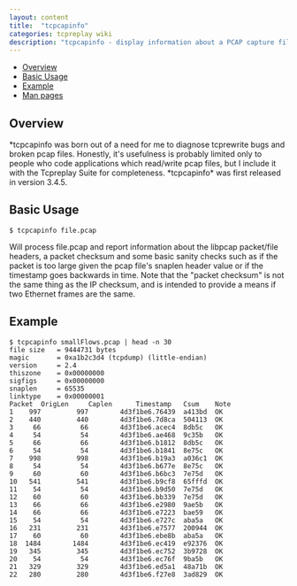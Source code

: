 ```yaml
---
layout: content
title:  "tcpcapinfo"
categories: tcpreplay wiki
description: "tcpcapinfo - display information about a PCAP capture file"
---
```


- [Overview](#overview)
- [Basic Usage](#basic-usage)
- [Example](#example)
- [Man pages](tcpcapinfo-man.html)

<h2><a name="overview"></a>Overview</h2>
*tcpcapinfo was born out of a need for me to diagnose tcprewrite bugs and broken pcap files. 
Honestly, it's usefulness is probably limited only to people who code applications which 
read/write pcap files, but I include it with the Tcpreplay Suite for completeness. 
*tcpcapinfo* was first released in version 3.4.5.

<h2><a name="basic-usage"></a>Basic Usage</h2>

```
$ tcpcapinfo file.pcap
```

Will process file.pcap and report information about the libpcap packet/file headers, 
a packet checksum and some basic sanity checks such as if the packet is too 
large given the pcap file's snaplen header value or if the timestamp goes backwards in time. 
Note that the "packet checksum" is not the same thing as the IP checksum, 
and is intended to provide a means if two Ethernet frames are the same.

<h2><a name="example"></a>Example</h2>

```
$ tcpcapinfo smallFlows.pcap | head -n 30
file size   = 9444731 bytes
magic       = 0xa1b2c3d4 (tcpdump) (little-endian)
version     = 2.4
thiszone    = 0x00000000
sigfigs     = 0x00000000
snaplen     = 65535
linktype    = 0x00000001
Packet	OrigLen		Caplen		Timestamp	Csum	Note
1	 997		 997		4d3f1be6.76439	a413bd	OK
2	 440		 440		4d3f1be6.7d8ca	504113	OK
3	  66		  66		4d3f1be6.acec4	8db5c	OK
4	  54		  54		4d3f1be6.ae468	9c35b	OK
5	  66		  66		4d3f1be6.b1812	8db5c	OK
6	  54		  54		4d3f1be6.b1841	8e75c	OK
7	 998		 998		4d3f1be6.b19a3	a036c1	OK
8	  54		  54		4d3f1be6.b677e	8e75c	OK
9	  60		  60		4d3f1be6.b6bc3	7e75d	OK
10	 541		 541		4d3f1be6.b9cf8	65fffd	OK
11	  54		  54		4d3f1be6.b9d50	7e75d	OK
12	  60		  60		4d3f1be6.bb339	7e75d	OK
13	  66		  66		4d3f1be6.e2980	9ae5b	OK
14	  66		  66		4d3f1be6.e7223	bae59	OK
15	  54		  54		4d3f1be6.e727c	aba5a	OK
16	 231		 231		4d3f1be6.e7577	200944	OK
17	  60		  60		4d3f1be6.ebe8b	aba5a	OK
18	1484		1484		4d3f1be6.ec419	e92376	OK
19	 345		 345		4d3f1be6.ec752	3b9728	OK
20	  54		  54		4d3f1be6.ec76f	9ba5b	OK
21	 329		 329		4d3f1be6.ed5a1	48a71b	OK
22	 280		 280		4d3f1be6.f27e8	3ad829	OK
```
